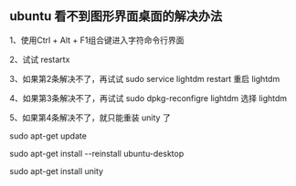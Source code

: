 ## ubuntu 看不到图形界面桌面的解决办法

1、使用Ctrl + Alt + F1组合键进入字符命令行界面

2、试试 restartx

3、如果第2条解决不了，再试试 sudo service lightdm restart 重启 lightdm

4、如果第3条解决不了，再试试 sudo dpkg-reconfigre lightdm 选择 lightdm

5、如果第4条解决不了，就只能重装 unity 了

sudo apt-get update

sudo apt-get install --reinstall ubuntu-desktop

sudo apt-get install unity

